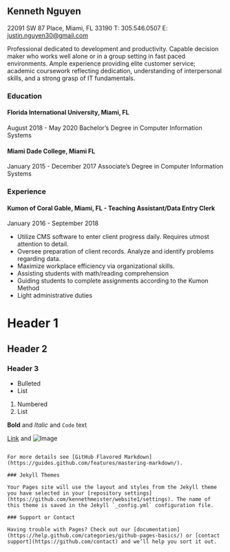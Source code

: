 ## Kenneth Nguyen

22091 SW 87 Place, Miami, FL 33190
T: 305.546.0507
E: justin.nguyen30@gmail.com


Professional dedicated to development and productivity. Capable decision maker who works well alone or in a group setting in fast paced environments. Ample experience providing elite customer service; academic coursework reflecting dedication, understanding of interpersonal skills, and a strong grasp of IT fundamentals.

### Education

#### Florida International University,  Miami, FL
August 2018 - May 2020
Bachelor’s Degree in Computer Information Systems

#### Miami Dade College, Miami FL
January 2015 - December 2017
Associate’s Degree in Computer Information Systems

### Experience

#### Kumon of Coral Gable, Miami, FL - Teaching Assistant/Data Entry Clerk
January 2016 - September 2018
- Utilize CMS software to enter client progress daily. Requires utmost attention to detail.
- Oversee preparation of client records. Analyze and identify problems regarding data.
- Maximize workplace efficiency via organizational skills.
- Assisting students with math/reading comprehension
- Guiding students to complete assignments according to the Kumon Method
- Light administrative duties



# Header 1
## Header 2
### Header 3

- Bulleted
- List

1. Numbered
2. List

**Bold** and _Italic_ and `Code` text

[Link](url) and ![Image](src)
```

For more details see [GitHub Flavored Markdown](https://guides.github.com/features/mastering-markdown/).

### Jekyll Themes

Your Pages site will use the layout and styles from the Jekyll theme you have selected in your [repository settings](https://github.com/kennethmeister/website1/settings). The name of this theme is saved in the Jekyll `_config.yml` configuration file.

### Support or Contact

Having trouble with Pages? Check out our [documentation](https://help.github.com/categories/github-pages-basics/) or [contact support](https://github.com/contact) and we’ll help you sort it out.
